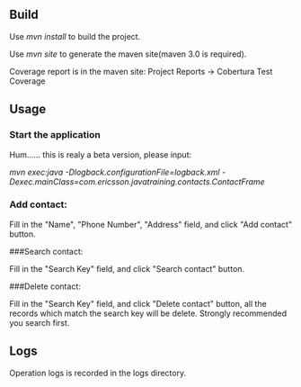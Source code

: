 ## Build

Use <em>mvn install</em> to build the project.  

Use <em>mvn site</em> to generate the maven site(maven 3.0 is required). 

Coverage report is in the maven site: Project Reports -> Cobertura Test Coverage

## Usage

### Start the application

Hum...... this is realy a beta version, please input: 

<em>mvn exec:java -Dlogback.configurationFile=logback.xml -Dexec.mainClass=com.ericsson.javatraining.contacts.ContactFrame</em>

### Add contact:   

Fill in the "Name", "Phone Number", "Address" field, and click "Add contact" button.  

###Search contact:  

Fill in the "Search Key" field, and click "Search contact" button.    

###Delete contact: 

Fill in the "Search Key" field, and click "Delete contact" button, all the records which match the search key will be delete. Strongly recommended you search first.  


## Logs

Operation logs is recorded in the logs directory.  

